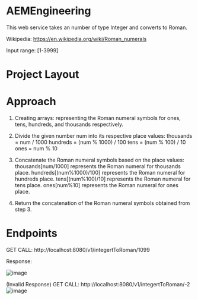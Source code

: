 # AEMEngineering

This web service takes an number of type Integer and converts to Roman.

Wikipedia: https://en.wikipedia.org/wiki/Roman_numerals

Input range: [1-3999]

# Project Layout

# Approach

1. Creating arrays: representing the Roman numeral symbols for ones, tens, hundreds, and thousands respectively. 

2. Divide the given number num into its respective place values:
thousands = num / 1000
hundreds = (num % 1000) / 100
tens = (num % 100) / 10
ones = num % 10

3. Concatenate the Roman numeral symbols based on the place values:
thousands[num/1000] represents the Roman numeral for thousands place.
hundreds[(num%1000)/100] represents the Roman numeral for hundreds place.
tens[(num%100)/10] represents the Roman numeral for tens place.
ones[num%10] represents the Roman numeral for ones place.

4. Return the concatenation of the Roman numeral symbols obtained from step 3.

# Endpoints

GET CALL: http://localhost:8080/v1/integertToRoman/1099

Response:

![image](https://github.com/JuhiSingh25/AEMEngineering/assets/89157686/7f924c8c-626b-400d-adca-3274a14df002)

(Invalid Response)
GET CALL: http://localhost:8080/v1/integertToRoman/-2
![image](https://github.com/JuhiSingh25/AEMEngineering/assets/89157686/5ba9d8d9-92fd-4e18-86f8-292a6040fa7a)


